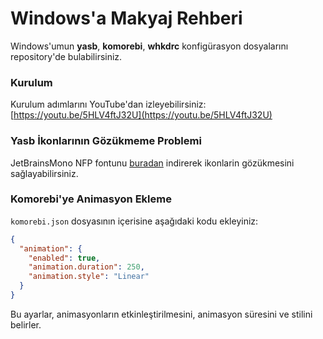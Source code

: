 # Windows'a Makyaj Rehberi
Windows'umun **yasb**, **komorebi**, **whkdrc** konfigürasyon dosyalarını repository'de bulabilirsiniz.

### Kurulum

Kurulum adımlarını YouTube'dan izleyebilirsiniz: [https://youtu.be/5HLV4ftJ32U](https://youtu.be/5HLV4ftJ32U)

### Yasb İkonlarının Gözükmeme Problemi
JetBrainsMono NFP fontunu [buradan](https://www.jetbrains.com/lp/mono/) indirerek ikonlarin gözükmesini sağlayabilirsiniz.

### Komorebi'ye Animasyon Ekleme
`komorebi.json` dosyasının içerisine aşağıdaki kodu ekleyiniz:

```json
{
  "animation": {
    "enabled": true,
    "animation.duration": 250,
    "animation.style": "Linear"
  }
}
```

Bu ayarlar, animasyonların etkinleştirilmesini, animasyon süresini ve stilini belirler.
